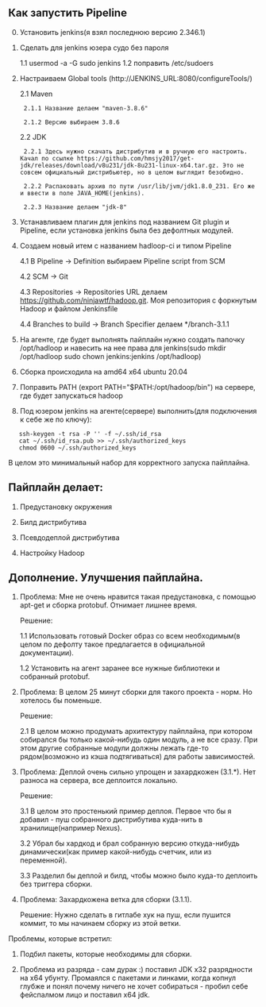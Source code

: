 
## Как запустить Pipeline

0. Установить jenkins(я взял последнюю версию 2.346.1)

1. Сделать для jenkins юзера судо без пароля

    1.1 usermod -a -G sudo jenkins
    1.2 поправить /etc/sudoers

2. Настраиваем Global tools (http://JENKINS_URL:8080/configureTools/)

    2.1 Maven
    
        2.1.1 Название делаем "maven-3.8.6"

        2.1.2 Версию выбираем 3.8.6

    2.2 JDK

        2.2.1 Здесь нужно скачать дистрибутив и в ручную его настроить. Качал по ссылке https://github.com/hmsjy2017/get-jdk/releases/download/v8u231/jdk-8u231-linux-x64.tar.gz. Это не совсем официальный дистрибьютер, но в целом выглядит безобидно.

        2.2.2 Распаковать архив по пути /usr/lib/jvm/jdk1.8.0_231. Его же и ввести в поле JAVA_HOME(jenkins).

        2.2.3 Название делаем "jdk-8"

3. Устанавливаем плагин для jenkins под названием Git plugin и Pipeline, если установка jenkins была без дефолтных модулей.

4. Создаем новый итем с названием hadloop-ci и типом Pipeline

    4.1 В Pipeline -> Definition выбираем Pipeline script from SCM

    4.2 SCM -> Git 

    4.3 Repositories -> Repositories URL делаем https://github.com/ninjawtf/hadoop.git. Моя репозитория с форкнутым Hadoop и файлом Jenkinsfile

    4.4 Branches to build -> Branch Specifier делаем */branch-3.1.1

5. На агенте, где будет выполнять пайплайн нужно создать папочку /opt/hadloop и навесить на нее права для jenkins(sudo mkdir /opt/hadloop  sudo chown jenkins:jenkins /opt/hadloop)

6. Сборка происходила на amd64 x64 ubuntu 20.04

7. Поправить PATH (export PATH="$PATH:/opt/hadoop/bin") на сервере, где будет запускаться hadoop

8. Под юзером jenkins на агенте(сервере) выполнить(для подключения к себе же по ключу):
```   
   ssh-keygen -t rsa -P '' -f ~/.ssh/id_rsa
   cat ~/.ssh/id_rsa.pub >> ~/.ssh/authorized_keys
   chmod 0600 ~/.ssh/authorized_keys
```


В целом это минимальный набор для корректного запуска пайплайна. 

## Пайплайн делает:
1. Предустановку окружения

2. Билд дистрибутива

3. Псевдодеплой дистрибутива

4. Настройку Hadoop





## Дополнение. Улучшения пайплайна.
1. Проблема: Мне не очень нравится такая предустановка, с помощью apt-get и сборка protobuf. Отнимает лишнее время.
   
   Решение: 

     1.1 Использовать готовый Docker образ со всем необходимым(в целом по дефолту такое предлагается в официальной документации).

     1.2 Установить на агент заранее все нужные библиотеки и собранный protobuf.
2. Проблема: В целом 25 минут сборки для такого проекта - норм. Но хотелось бы поменьше.
   
   Решение:
   
     2.1 В целом можно продумать архитектуру пайплайна, при котором собирался бы только какой-нибудь один модуль, а не все сразу. При этом другие собранные модули должны лежать где-то рядом(возможно из кэша подтягиваться) для работы зависимостей.

3. Проблема: Деплой очень сильно упрощен и захардкожен (3.1.*). Нет разноса на сервера, все деплоится локально.
   
   Решение:
     
     3.1 В целом это простенький пример деплоя. Первое что бы я добавил - пуш собранного дистрибутива куда-нить в хранилище(например Nexus).

     3.2 Убрал бы хардкод и брал собранную версию откуда-нибудь динамически(как пример какой-нибудь счетчик, или из переменной).

     3.3 Разделил бы деплой и билд, чтобы можно было куда-то деплоить без триггера сборки.
4. Проблема: Захардкожена ветка для сборки (3.1.1).

   Решение: Нужно сделать в гитлабе хук на пуш, если пушится коммит, то мы начинаем сборку из этой ветки.

Проблемы, которые встретил:

1. Подбил пакеты, которые необходимы для сборки.

2. Проблема из разряда - сам дурак :) поставил JDK х32 разрядности на х64 убунту. Промаялся с пакетами и линками, когда копнул глубже и понял почему ничего не хочет собираться - пробил себе фейспалмом лицо и поставил x64 jdk.